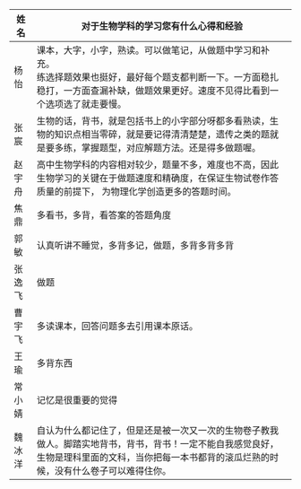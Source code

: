 
| 姓名   | 对于生物学科的学习您有什么心得和经验                         |
| ------ | ------------------------------------------------------------ |
| 杨怡   | 课本，大字，小字，熟读。可以做笔记，从做题中学习和补充。  <br /> 练选择题效果也挺好，最好每个题支都判断一下。一方面稳扎稳打，一方面查漏补缺，做题效果更好。速度不见得比看到一个选项选了就走要慢。 |
| 张宸   | 生物的话，背书，就是包括书上的小字部分呀都多看熟读，生物的知识点相当零碎，就是要记得清清楚楚，遗传之类的题就是要多练，掌握题型，对应解题方法。还是得多做题喔。 |
| 赵宇舟 | 高中生物学科的内容相对较少，题量不多，难度也不高，因此生物学习的关键在于做题速度和精确度，在保证生物试卷作答质量的前提下，  为物理化学创造更多的答题时间。 |
| 焦鼎   | 多看书，多背，看答案的答题角度                               |
| 郭敏   | 认真听讲不睡觉，多背多记，做题，多背多背多背                 |
| 张逸飞 | 做题                                                         |
| 曹宇飞 | 多读课本，回答问题多去引用课本原话。                         |
| 王瑜   | 多背东西                                                     |
| 常小婧 | 记忆是很重要的觉得                                           |
| 魏冰洋 | 自认为什么都记住了，但是还是被一次又一次的生物卷子教我做人。脚踏实地背书，背书，背书！一定不能自我感觉良好，  生物是理科里面的文科，当你把每一本书都背的滚瓜烂熟的时候，没有什么卷子可以难得住你。 |
